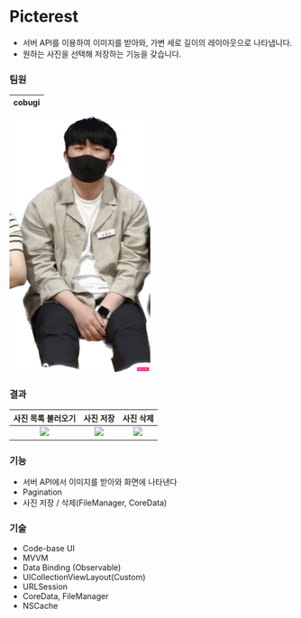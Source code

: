 # Picterest
- 서버 API를 이용하여 이미지를 받아와, 가변 세로 길이의 레이아웃으로 나타냅니다.
- 원하는 사진을 선택해 저장하는 기능을 갖습니다.

### 팀원

cobugi|
:-:|
<img width="250px" src="./Results/cobugi.png" alt="cobugi" />

### 결과
사진 목록 불러오기|사진 저장|사진 삭제
:-:|:-:|:-:
![](./Results/result1.gif)|![](./Results/result2.gif)|![](./Results/result3.gif)

### 기능
- 서버 API에서 이미지를 받아와 화면에 나타낸다
- Pagination
- 사진 저장 / 삭제(FileManager, CoreData)

### 기술
- Code-base UI
- MVVM
- Data Binding (Observable)
- UICollectionViewLayout(Custom)
- URLSession
- CoreData, FileManager
- NSCache
